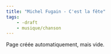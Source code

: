 ```yaml
---
title: "Michel Fugain - C'est la fête"
tags:
    - -draft
    - musique/chanson
---
```


Page créée automatiquement, mais vide.
